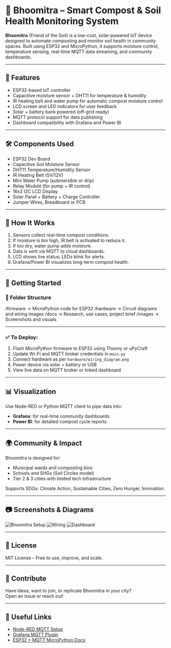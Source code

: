 # 🌱 Bhoomitra – Smart Compost & Soil Health Monitoring System

**Bhoomitra** (Friend of the Soil) is a low-cost, solar-powered IoT device designed to automate composting and monitor soil health in community spaces. Built using ESP32 and MicroPython, it supports moisture control, temperature sensing, real-time MQTT data streaming, and community dashboards.

---

## 🔧 Features

- ESP32-based IoT controller
- Capacitive moisture sensor + DHT11 for temperature & humidity
- IR heating belt and water pump for automatic compost moisture control
- LCD screen and LED indicators for user feedback
- Solar + battery bank powered (off-grid ready)
- MQTT protocol support for data publishing
- Dashboard compatibility with Grafana and Power BI

---

## 🛠️ Components Used

- ESP32 Dev Board
- Capacitive Soil Moisture Sensor
- DHT11 Temperature/Humidity Sensor
- IR Heating Belt (5V/12V)
- Mini Water Pump (submersible or drip)
- Relay Module (for pump + IR control)
- 16x2 I2C LCD Display
- Solar Panel + Battery + Charge Controller
- Jumper Wires, Breadboard or PCB

---

## 🧠 How It Works

1. Sensors collect real-time compost conditions.
2. If moisture is too high, IR belt is activated to reduce it.
3. If too dry, water pump adds moisture.
4. Data is sent via MQTT to cloud dashboards.
5. LCD shows live status; LEDs blink for alerts.
6. Grafana/Power BI visualizes long-term compost health.

---

## 🚀 Getting Started

### 📁 Folder Structure
/firmware → MicroPython code for ESP32
/hardware → Circuit diagrams and wiring images
/docs → Research, use cases, project brief
/images → Screenshots and visuals

---

### ✅ To Deploy:

1. Flash MicroPython firmware to ESP32 using Thonny or uPyCraft
2. Update Wi-Fi and MQTT broker credentials in `main.py`
3. Connect hardware as per `hardware/wiring_diagram.png`
4. Power device via solar + battery or USB
5. View live data on MQTT broker or linked dashboard

---

## 📊 Visualization

Use Node-RED or Python MQTT client to pipe data into:
- **Grafana**: for real-time community dashboards
- **Power BI**: for detailed compost cycle reports

---

## 🌍 Community & Impact

Bhoomitra is designed for:
- Municipal wards and composting bins
- Schools and SHGs (Soil Circles model)
- Tier 2 & 3 cities with limited tech infrastructure

Supports SDGs: Climate Action, Sustainable Cities, Zero Hunger, Innovation.

---

## 📷 Screenshots & Diagrams

![Bhoomitra Setup](images/bhoomitra-setup.jpg)
![Wiring](hardware/wiring-diagram.png)
![Dashboard](images/grafana-dashboard.png)

---

## 📜 License

MIT License – Free to use, improve, and scale.

---

## 🤝 Contribute

Have ideas, want to join, or replicate Bhoomitra in your city?  
Open an issue or reach out!

---

## 🔗 Useful Links

- [Node-RED MQTT Setup](https://nodered.org/docs/)
- [Grafana MQTT Plugin](https://grafana.com/grafana/plugins/)
- [ESP32 + MQTT MicroPython Docs](https://docs.micropython.org/en/latest/esp32/)


